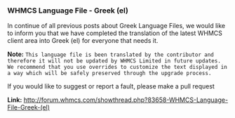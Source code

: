 ### WHMCS Language File - Greek (el)

In continue of all previous posts about Greek Language Files, we would like to inform you that we have completed the translation of the latest WHMCS client area into Greek (el) for everyone that needs it.

**Note:**
`This language file is been translated by the contributor and therefore it will not be updated by WHMCS Limited in future updates. We recommend that you use overrides to customize the text displayed in a way which will be safely preserved through the upgrade process.`

If you would like to suggest or report a fault, please make a pull request

**Link:** http://forum.whmcs.com/showthread.php?83658-WHMCS-Language-File-Greek-(el)